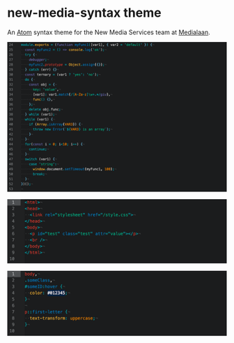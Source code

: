 # new-media-syntax theme

An [Atom](https://atom.io/) syntax theme for the New Media Services team at [Medialaan](https://medialaan.be/).

![JS](https://github.com/Moeriki/new-media-syntax/raw/master/screenshots/js.png)

![HTML](https://github.com/Moeriki/new-media-syntax/raw/master/screenshots/html.png)

![CSS](https://github.com/Moeriki/new-media-syntax/raw/master/screenshots/css.png)
